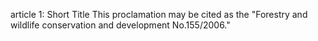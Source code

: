 article 1: Short Title
This proclamation may be cited as the &quot;Forestry and wildlife conservation and development No.155&#x2F;2006.&quot;
<ul>
</ul>